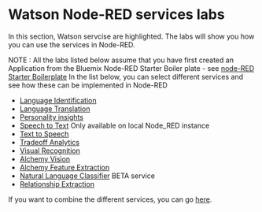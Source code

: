 # Watson Node-RED services labs

In this section, Watson servcise are highlighted. The labs will show you how you can use the services in Node-RED.

NOTE : All the labs listed below assume that you have first created an Application from the Bluemix Node-RED Starter Boiler plate - see [node-RED Starter Boilerplate](../node-RED_labs/README.md)
In the list below, you can select different services and see how these can be implemented in Node-RED

- [Language Identification](language_identification/lab_language_identification.md)
- [Language Translation](language_translation/lab_language_translation.md)
- [Personality insights](personality_insights/lab_personality_insights.md)
- [Speech to Text](speech_to_text/lab_speech_to_text.md) Only available on local Node_RED instance
- [Text to Speech](text_to_speech/lab_text_to_speech.md)
- [Tradeoff Analytics](tradeoff_analytics/lab_tradeoff_analytics.md)
- [Visual Recognition](visual_recognition/lab_visual_recognition.md)
- [Alchemy Vision](alchemy_api_image_analysis/lab_alchemy_api_image_analysis.md)
- [Alchemy Feature Extraction](alchemy_api_feature_extraction/lab_alchemy_api_feature_extraction.md)
- [Natural Language Classifier](natural_language_classifier_beta/lab_natural_language_classifier_beta.md) BETA service
- [Relationship Extraction](relationship_extraction/lab_relationship_extraction.md)

If you want to combine the different services, you can go [here](../watson_advanced_labs/README.md).



